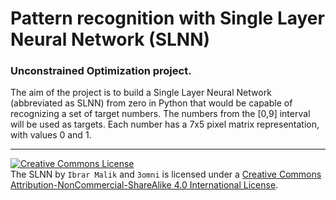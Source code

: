 # Pattern recognition with Single Layer Neural Network (SLNN)
### Unconstrained Optimization project.

The aim of the project is to build a Single Layer Neural Network (abbreviated as SLNN) from zero in Python that would be capable of recognizing a set of target numbers. The numbers from the [0,9] interval will be used as targets. Each number has a 7x5 pixel matrix representation, with values 0 and 1.

-----------------
<a rel="license" href="http://creativecommons.org/licenses/by-nc-sa/4.0/"><img alt="Creative Commons License" style="border-width:0" src="https://i.creativecommons.org/l/by-nc-sa/4.0/88x31.png" /></a><br />The SLNN by `Ibrar Malik` and `3omni` is licensed under a <a rel="license" href="http://creativecommons.org/licenses/by-nc-sa/4.0/">Creative Commons Attribution-NonCommercial-ShareAlike 4.0 International License</a>.
